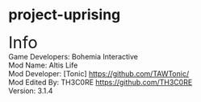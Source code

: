 project-uprising
================

<font size="6">Info</font>  <br>
Game Developers: Bohemia Interactive<br>
Mod Name: Altis Life<br>
Mod Developer: [Tonic] https://github.com/TAWTonic/<br>
Mod Edited By: TH3C0RE https://github.com/TH3C0RE<br>
Version: 3.1.4<br>
